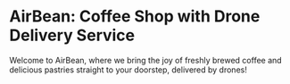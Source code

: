 # AirBean: Coffee Shop with Drone Delivery Service

Welcome to AirBean, where we bring the joy of freshly brewed coffee and delicious pastries straight to your doorstep, delivered by drones!


